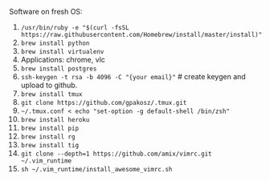Software on fresh OS:
1. `/usr/bin/ruby -e "$(curl -fsSL https://raw.githubusercontent.com/Homebrew/install/master/install)"` 
2. `brew install python`
3. `brew install virtualenv`
4. Applications: chrome, vlc
5. `brew install postgres`
6. `ssh-keygen -t rsa -b 4096 -C "{your email}"`  # create keygen and upload to github.
7. `brew install tmux`
8. `git clone https://github.com/gpakosz/.tmux.git` 
9. `~/.tmux.conf < echo "set-option -g default-shell /bin/zsh"`
10. `brew install heroku`
11. `brew install pip`
12. `brew install rg`
13. `brew install tig`
14. `git clone --depth=1 https://github.com/amix/vimrc.git ~/.vim_runtime`
15. `sh ~/.vim_runtime/install_awesome_vimrc.sh`
